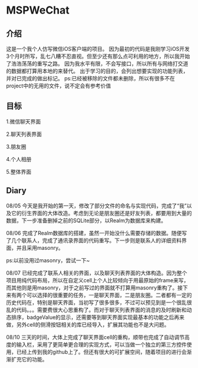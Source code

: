 # MSPWeChat
## 介绍
这是一个我个人仿写微信iOS客户端的项目。
因为最初的代码是我刚学习iOS开发3个月时所写，乱七八糟不忍直视。但至少还有那么点可利用的地方，所以我开始了浩浩荡荡的重写之路。
因为我水平有限，不会写接口，所以所有与网络打交道的数据都打算用本地的来替代。
出于学习的目的，会列出想要实现的功能列表，并对已完成的做出标记。
ps:已经被移除的文件都未删除，所以有很多不在project中的无用的文件，说不定会有参考价值

## 目标
1.微信聊天界面

2.聊天列表界面

3.朋友圈

4.个人相册

5.整体界面

## Diary
08/05 今天是我开始的第一天，修改了部分文件的命名与实现代码，完成了“我”以及它的衍生界面的大体改造。考虑到无论是朋友圈还是好友列表，都要用到大量的数据，下一步准备删掉之前的SQLite部分，以Realm为数据库来构建。

08/06 完成了Realm数据库的搭建，虽然一开始没什么需要存储的数据。随便写了几个联系人，完成了通讯录界面的代码重写。下一步则是联系人的详细资料界面，并且采用masonry。

ps:以前没用过masonry，尝试一下~

08/07 已经完成了联系人相关的界面，以及聊天列表界面的大体构造。因为整个项目用纯代码布局，所以在自定义cell上个人比较倾向于用最原始的frame来写，而其他则是用masonry，对于之前写过的界面就不打算用masonry重构了。接下来有两个可以选择的很重要的任务，一是聊天界面，二是朋友圈。二者都有一定的历史代码在，特别是聊天界面，当初写了很多很多，不过可以预见到是一个很乱很乱的代码。。。需要费很大心思重构了。而对于聊天列表界面的消息的及时刷新和动态排序，badgeValue的显示，还需要等到聊天界面实现最基本的功能之后再来做，另外cell的侧滑按钮相关的库已经导入，扩展其功能也不是大问题。

08/10 三天的时间，大体上完成了聊天界面cell的重构，顺带也完成了自动调节高度的输入栏，采用了更简单更合理的实现方式，可以当做一个独立的第三方控件使用，已经上传到我的github上了。但还有很大的可扩展空间，随着项目的进行会渐渐扩充它的功能。



